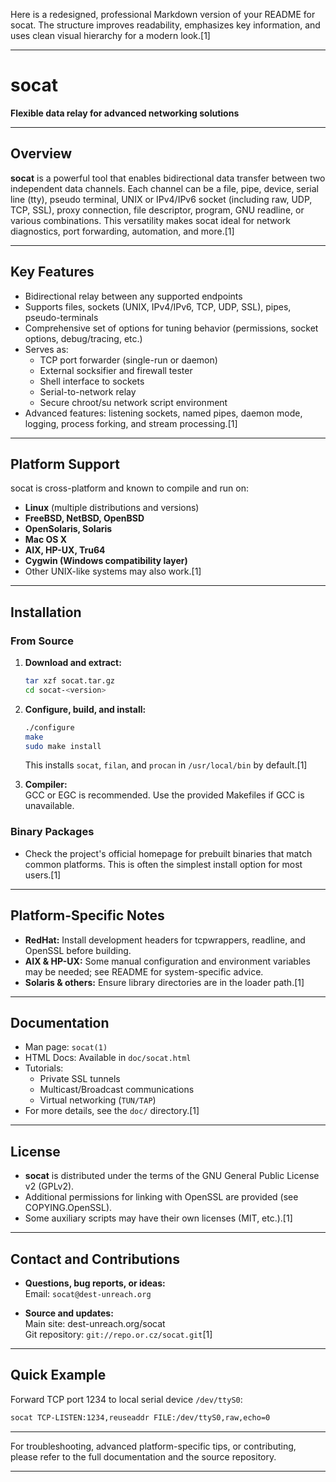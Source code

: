 Here is a redesigned, professional Markdown version of your README for socat. The structure improves readability, emphasizes key information, and uses clean visual hierarchy for a modern look.[1]

***

# socat

**Flexible data relay for advanced networking solutions**

***

## Overview

**socat** is a powerful tool that enables bidirectional data transfer between two independent data channels. Each channel can be a file, pipe, device, serial line (tty), pseudo terminal, UNIX or IPv4/IPv6 socket (including raw, UDP, TCP, SSL), proxy connection, file descriptor, program, GNU readline, or various combinations. This versatility makes socat ideal for network diagnostics, port forwarding, automation, and more.[1]

***

## Key Features

- Bidirectional relay between any supported endpoints
- Supports files, sockets (UNIX, IPv4/IPv6, TCP, UDP, SSL), pipes, pseudo-terminals
- Comprehensive set of options for tuning behavior (permissions, socket options, debug/tracing, etc.)
- Serves as:
  - TCP port forwarder (single-run or daemon)
  - External socksifier and firewall tester
  - Shell interface to sockets
  - Serial-to-network relay
  - Secure chroot/su network script environment
- Advanced features: listening sockets, named pipes, daemon mode, logging, process forking, and stream processing.[1]

***

## Platform Support

socat is cross-platform and known to compile and run on:
- **Linux** (multiple distributions and versions)
- **FreeBSD, NetBSD, OpenBSD**
- **OpenSolaris, Solaris**
- **Mac OS X**
- **AIX, HP-UX, Tru64**
- **Cygwin (Windows compatibility layer)**
- Other UNIX-like systems may also work.[1]

***

## Installation

### From Source

1. **Download and extract:**
   ```sh
   tar xzf socat.tar.gz
   cd socat-<version>
   ```

2. **Configure, build, and install:**
   ```sh
   ./configure
   make
   sudo make install
   ```
   This installs `socat`, `filan`, and `procan` in `/usr/local/bin` by default.[1]

3. **Compiler:**  
   GCC or EGC is recommended. Use the provided Makefiles if GCC is unavailable.

### Binary Packages

- Check the project's official homepage for prebuilt binaries that match common platforms. This is often the simplest install option for most users.[1]

***

## Platform-Specific Notes

- **RedHat:** Install development headers for tcpwrappers, readline, and OpenSSL before building.
- **AIX & HP-UX:** Some manual configuration and environment variables may be needed; see README for system-specific advice.
- **Solaris & others:** Ensure library directories are in the loader path.[1]

***

## Documentation

- Man page: `socat(1)`
- HTML Docs: Available in `doc/socat.html`
- Tutorials:  
  - Private SSL tunnels  
  - Multicast/Broadcast communications  
  - Virtual networking (`TUN/TAP`)
- For more details, see the `doc/` directory.[1]

***

## License

- **socat** is distributed under the terms of the GNU General Public License v2 (GPLv2).
- Additional permissions for linking with OpenSSL are provided (see COPYING.OpenSSL).
- Some auxiliary scripts may have their own licenses (MIT, etc.).[1]

***

## Contact and Contributions

- **Questions, bug reports, or ideas:**  
  Email: `socat@dest-unreach.org`

- **Source and updates:**  
  Main site: dest-unreach.org/socat  
  Git repository: `git://repo.or.cz/socat.git`[1]

***

## Quick Example

Forward TCP port 1234 to local serial device `/dev/ttyS0`:

```sh
socat TCP-LISTEN:1234,reuseaddr FILE:/dev/ttyS0,raw,echo=0
```

***

For troubleshooting, advanced platform-specific tips, or contributing, please refer to the full documentation and the source repository.

---

